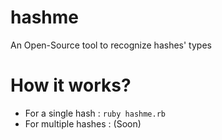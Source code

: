 # hashme
An Open-Source tool to recognize hashes' types 

# How it works?
+ For a single hash : `ruby hashme.rb`
+ For multiple hashes : (Soon)
